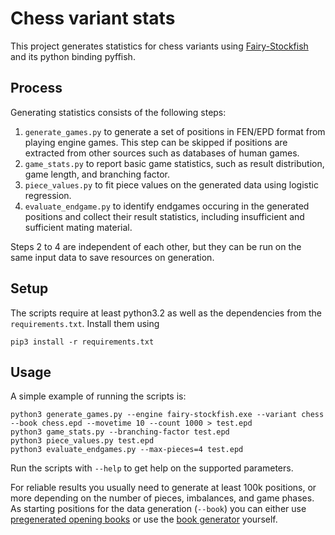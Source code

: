 # Chess variant stats

This project generates statistics for chess variants using [Fairy-Stockfish](https://github.com/ianfab/Fairy-Stockfish) and its python binding pyffish.

## Process
Generating statistics consists of the following steps:
1. `generate_games.py` to generate a set of positions in FEN/EPD format from playing engine games. This step can be skipped if positions are extracted from other sources such as databases of human games.
2. `game_stats.py` to report basic game statistics, such as result distribution, game length, and branching factor.
3. `piece_values.py` to fit piece values on the generated data using logistic regression.
4. `evaluate_endgame.py` to identify endgames occuring in the generated positions and collect their result statistics, including insufficient and sufficient mating material.

Steps 2 to 4 are independent of each other, but they can be run on the same input data to save resources on generation.

## Setup
The scripts require at least python3.2 as well as the dependencies from the `requirements.txt`. Install them using
```
pip3 install -r requirements.txt
```

## Usage
A simple example of running the scripts is:
```
python3 generate_games.py --engine fairy-stockfish.exe --variant chess --book chess.epd --movetime 10 --count 1000 > test.epd
python3 game_stats.py --branching-factor test.epd
python3 piece_values.py test.epd
python3 evaluate_endgames.py --max-pieces=4 test.epd
```
Run the scripts with `--help` to get help on the supported parameters.

For reliable results you usually need to generate at least 100k positions, or more depending on the number of pieces, imbalances, and game phases. As starting positions for the data generation (`--book`) you can either use [pregenerated opening books](https://github.com/ianfab/books) or use the [book generator](https://github.com/ianfab/bookgen) yourself.
